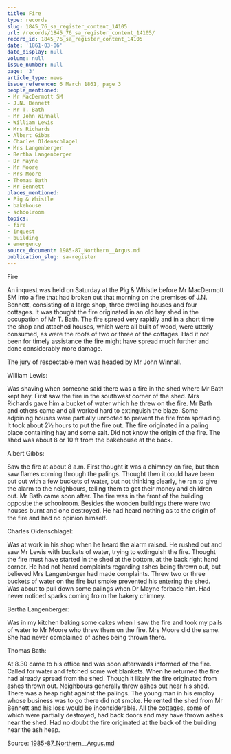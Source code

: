 ```yaml
---
title: Fire
type: records
slug: 1845_76_sa_register_content_14105
url: /records/1845_76_sa_register_content_14105/
record_id: 1845_76_sa_register_content_14105
date: '1861-03-06'
date_display: null
volume: null
issue_number: null
page: '3'
article_type: news
issue_reference: 6 March 1861, page 3
people_mentioned:
- Mr MacDermott SM
- J.N. Bennett
- Mr T. Bath
- Mr John Winnall
- William Lewis
- Mrs Richards
- Albert Gibbs
- Charles Oldenschlagel
- Mrs Langenberger
- Bertha Langenberger
- Dr Mayne
- Mr Moore
- Mrs Moore
- Thomas Bath
- Mr Bennett
places_mentioned:
- Pig & Whistle
- bakehouse
- schoolroom
topics:
- fire
- inquest
- building
- emergency
source_document: 1985-87_Northern__Argus.md
publication_slug: sa-register
---
```


Fire

An inquest was held on Saturday at the Pig & Whistle before Mr MacDermott SM into a fire that had broken out that morning on the premises of J.N. Bennett, consisting of a large shop, three dwelling houses and four cottages.  It was thought the fire originated in an old hay shed in the occupation of Mr T. Bath.  The fire spread very rapidly and in a short time the shop and attached houses, which were all built of wood, were utterly consumed, as were the roofs of two or three of the cottages.  Had it not been for timely assistance the fire might have spread much further and done considerably more damage.

The jury of respectable men was headed by Mr John Winnall.

William Lewis:

Was shaving when someone said there was a fire in the shed where Mr Bath kept hay.  First saw the fire in the southwest corner of the shed.  Mrs Richards gave him a bucket of water which he threw on the fire.  Mr Bath and others came and all worked hard to extinguish the blaze.  Some adjoining houses were partially unroofed to prevent the fire from spreading.  It took about 2½ hours to put the fire out.  The fire originated in a paling place containing hay and some salt.  Did not know the origin of the fire.  The shed was about 8 or 10 ft from the bakehouse at the back.

Albert Gibbs:

Saw the fire at about 8 a.m.  First thought it was a chimney on fire, but then saw flames coming through the palings.  Thought then it could have been put out with a few buckets of water, but not thinking clearly, he ran to give the alarm to the neighbours, telling them to get their money and children out.  Mr Bath came soon after.  The fire was in the front of the building opposite the schoolroom.  Besides the wooden buildings there were two houses burnt and one destroyed. He had heard nothing as to the origin of the fire and had no opinion himself.

Charles Oldenschlagel:

Was at work in his shop when he heard the alarm raised.  He rushed out and saw Mr Lewis with buckets of water, trying to extinguish the fire. Thought the fire must have started in the shed at the bottom, at the back right hand corner.  He had not heard complaints regarding ashes being thrown out, but believed Mrs Langenberger had made complaints.  Threw two or three buckets of water on the fire but smoke prevented his entering the shed.  Was about to pull down some palings when Dr Mayne forbade him.  Had never noticed sparks coming fro m the bakery chimney.

Bertha Langenberger:

Was in my kitchen baking some cakes when I saw the fire and took my pails of water to Mr Moore who threw them on the fire.  Mrs Moore did the same.  She had never complained of ashes being thrown there.

Thomas Bath:

At 8.30 came to his office and was soon afterwards informed of the fire.  Called for water and fetched some wet blankets.  When he returned the fire had already spread from the shed.  Though it likely the fire originated from ashes thrown out.   Neighbours generally threw ashes out near his shed.  There was a heap right against the palings.  The young man in his employ whose business was to go there did not smoke.  He rented the shed from Mr Bennett and his loss would be inconsiderable.  All the cottages, some of which were partially destroyed, had back doors and may have thrown ashes near the shed.  Had no doubt the fire originated at the back of the building near the ash heap.

Source: [1985-87_Northern__Argus.md](/downloads/markdown/1985-87_Northern__Argus.md)
